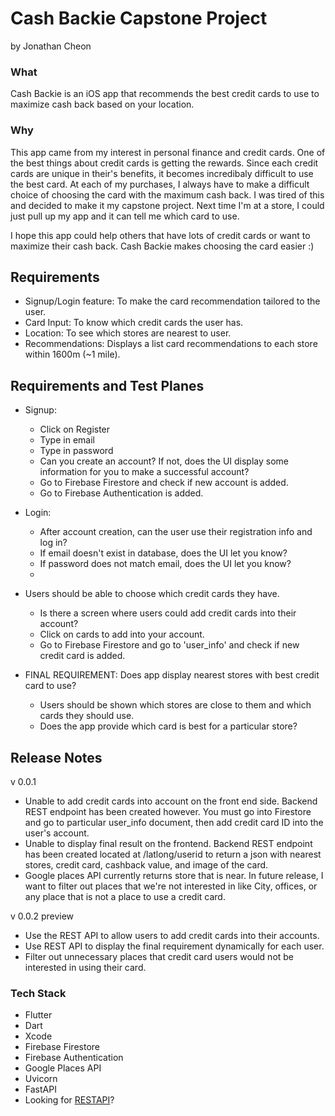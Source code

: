 # Cash Backie Capstone Project
by Jonathan Cheon

### What
Cash Backie is an iOS app that recommends the best credit cards to use to maximize cash back based on your location. 

### Why
This app came from my interest in personal finance and credit cards. One of the best things about credit cards is getting the rewards. Since each credit cards are unique in their's benefits, it becomes incredibaly difficult to use the best card. At each of my purchases, I always have to make a difficult choice of choosing the card with the maximum cash back. I was tired of this and decided to make it my capstone project. Next time I'm at a store, I could just pull up my app and it can tell me which card to use. 

I hope this app could help others that have lots of credit cards or want to maximize their cash back. Cash Backie makes choosing the card easier :) 

## Requirements
- Signup/Login feature: To make the card recommendation tailored to the user. 
- Card Input: To know which credit cards the user has. 
- Location: To see which stores are nearest to user. 
- Recommendations: Displays a list card recommendations to each store within 1600m (~1 mile).

## Requirements and Test Planes
- Signup: 
  - Click on Register
  - Type in email
  - Type in password
  - Can you create an account? If not, does the UI display some information for you to make a successful account? 
  - Go to Firebase Firestore and check if new account is added. 
  - Go to Firebase Authentication is added. 

- Login: 
  - After account creation, can the user use their registration info and log in? 
  - If email doesn't exist in database, does the UI let you know? 
  - If password does not match email, does the UI let you know? 
  - 

- Users should be able to choose which credit cards they have. 
  - Is there a screen where users could add credit cards into their account? 
  - Click on cards to add into your account. 
  - Go to Firebase Firestore and go to 'user_info' and check if new credit card is added. 
  
- FINAL REQUIREMENT: Does app display nearest stores with best credit card to use? 
  - Users should be shown which stores are close to them and which cards they should use. 
  - Does the app provide which card is best for a particular store? 


## Release Notes
v 0.0.1
- Unable to add credit cards into account on the front end side. Backend REST endpoint has been created however. You must go into Firestore and go to particular user_info document, then add credit card ID into the user's account. 
- Unable to display final result on the frontend. Backend REST endpoint has been created located at /latlong/userid to return a json with nearest stores, credit card, cashback value, and image of the card. 
- Google places API currently returns store that is near. In future release, I want to filter out places that we're not interested in like City, offices, or any place that is not a place to use a credit card. 

v 0.0.2 preview
- Use the REST API to allow users to add credit cards into their accounts. 
- Use REST API to display the final requirement dynamically for each user. 
- Filter out unnecessary places that credit card users would not be interested in using their card. 
  
  
### Tech Stack
- Flutter
- Dart
- Xcode
- Firebase Firestore
- Firebase Authentication
- Google Places API
- Uvicorn 
- FastAPI
- Looking for [RESTAPI](https://github.com/jcheon/capstone_api_server)?
